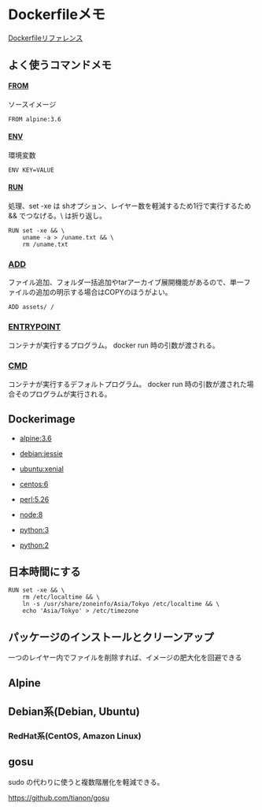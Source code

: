 # Dockerfileメモ

[Dockerfileリファレンス](http://docs.docker.jp/engine/reference/builder.html)

## よく使うコマンドメモ

#### [FROM](http://docs.docker.jp/engine/reference/builder.html#from)

ソースイメージ

	FROM alpine:3.6

#### [ENV](http://docs.docker.jp/engine/reference/builder.html#env)

環境変数

	ENV KEY=VALUE

#### [RUN](http://docs.docker.jp/engine/reference/builder.html#run)

処理、set -xe は shオプション、レイヤー数を軽減するため1行で実行するため && でつなげる。\ は折り返し。

	RUN set -xe && \
		uname -a > /uname.txt && \
		rm /uname.txt

### [ADD](http://docs.docker.jp/engine/reference/builder.html#add)

ファイル追加、フォルダ一括追加やtarアーカイブ展開機能があるので、単一ファイルの追加の明示する場合はCOPYのほうがよい。

	ADD assets/ /

### [ENTRYPOINT](http://docs.docker.jp/engine/reference/builder.html#entrypoint)

コンテナが実行するプログラム。
docker run 時の引数が渡される。

### [CMD](http://docs.docker.jp/engine/reference/builder.html#cmd)

コンテナが実行するデフォルトプログラム。
docker run 時の引数が渡された場合そのプログラムが実行される。

## Dockerimage

* [alpine:3.6](https://hub.docker.com/_/alpine/)
* [debian:jessie](https://hub.docker.com/_/debian/)
* [ubuntu:xenial](https://hub.docker.com/_/ubuntu/)
* [centos:6](https://hub.docker.com/_/centos/)

* [perl:5.26](https://hub.docker.com/_/perl/)
* [node:8](https://hub.docker.com/_/node/)
* [python:3](https://hub.docker.com/_/python/)
* [python:2](https://hub.docker.com/_/python/)

## 日本時間にする

	RUN set -xe && \
		rm /etc/localtime && \
		ln -s /usr/share/zoneinfo/Asia/Tokyo /etc/localtime && \
		echo 'Asia/Tokyo' > /etc/timezone

## パッケージのインストールとクリーンアップ

一つのレイヤー内でファイルを削除すれば、イメージの肥大化を回避できる

## Alpine

## Debian系(Debian, Ubuntu)

### RedHat系(CentOS, Amazon Linux)

## gosu

sudo の代わりに使うと複数階層化を軽減できる。

https://github.com/tianon/gosu
